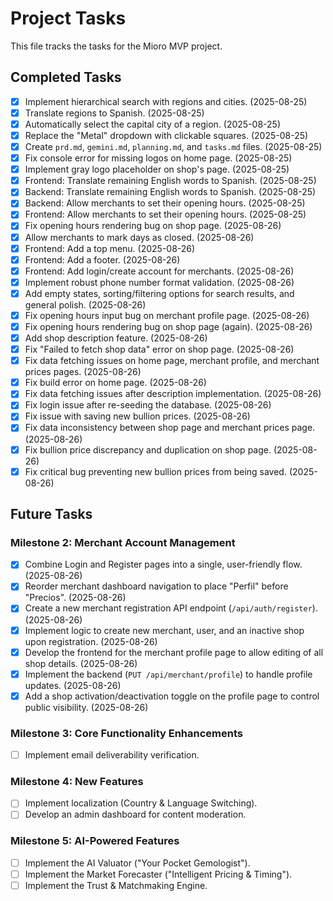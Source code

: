 # Project Tasks

This file tracks the tasks for the Mioro MVP project.

## Completed Tasks

- [x] Implement hierarchical search with regions and cities. (2025-08-25)
- [x] Translate regions to Spanish. (2025-08-25)
- [x] Automatically select the capital city of a region. (2025-08-25)
- [x] Replace the "Metal" dropdown with clickable squares. (2025-08-25)
- [x] Create `prd.md`, `gemini.md`, `planning.md`, and `tasks.md` files. (2025-08-25)
- [x] Fix console error for missing logos on home page. (2025-08-25)
- [x] Implement gray logo placeholder on shop's page. (2025-08-25)
- [x] Frontend: Translate remaining English words to Spanish. (2025-08-25)
- [x] Backend: Translate remaining English words to Spanish. (2025-08-25)
- [x] Backend: Allow merchants to set their opening hours. (2025-08-25)
- [x] Frontend: Allow merchants to set their opening hours. (2025-08-25)
- [x] Fix opening hours rendering bug on shop page. (2025-08-26)
- [x] Allow merchants to mark days as closed. (2025-08-26)
- [x] Frontend: Add a top menu. (2025-08-26)
- [x] Frontend: Add a footer. (2025-08-26)
- [x] Frontend: Add login/create account for merchants. (2025-08-26)
- [x] Implement robust phone number format validation. (2025-08-26)
- [x] Add empty states, sorting/filtering options for search results, and general polish. (2025-08-26)
- [x] Fix opening hours input bug on merchant profile page. (2025-08-26)
- [x] Fix opening hours rendering bug on shop page (again). (2025-08-26)
- [x] Add shop description feature. (2025-08-26)
- [x] Fix "Failed to fetch shop data" error on shop page. (2025-08-26)
- [x] Fix data fetching issues on home page, merchant profile, and merchant prices pages. (2025-08-26)
- [x] Fix build error on home page. (2025-08-26)
- [x] Fix data fetching issues after description implementation. (2025-08-26)
- [x] Fix login issue after re-seeding the database. (2025-08-26)
- [x] Fix issue with saving new bullion prices. (2025-08-26)
- [x] Fix data inconsistency between shop page and merchant prices page. (2025-08-26)
- [x] Fix bullion price discrepancy and duplication on shop page. (2025-08-26)
- [x] Fix critical bug preventing new bullion prices from being saved. (2025-08-26)

## Future Tasks

### Milestone 2: Merchant Account Management

- [x] Combine Login and Register pages into a single, user-friendly flow. (2025-08-26)
- [x] Reorder merchant dashboard navigation to place "Perfil" before "Precios". (2025-08-26)
- [x] Create a new merchant registration API endpoint (`/api/auth/register`). (2025-08-26)
- [x] Implement logic to create new merchant, user, and an inactive shop upon registration. (2025-08-26)
- [x] Develop the frontend for the merchant profile page to allow editing of all shop details. (2025-08-26)
- [x] Implement the backend (`PUT /api/merchant/profile`) to handle profile updates. (2025-08-26)
- [x] Add a shop activation/deactivation toggle on the profile page to control public visibility. (2025-08-26)

### Milestone 3: Core Functionality Enhancements

- [ ] Implement email deliverability verification.

### Milestone 4: New Features

- [ ] Implement localization (Country & Language Switching).
- [ ] Develop an admin dashboard for content moderation.

### Milestone 5: AI-Powered Features

- [ ] Implement the AI Valuator ("Your Pocket Gemologist").
- [ ] Implement the Market Forecaster ("Intelligent Pricing & Timing").
- [ ] Implement the Trust & Matchmaking Engine.